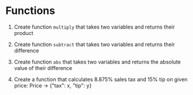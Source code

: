 # Functions

1. Create function `multiply` that takes two variables and returns their product

2. Create function `subtract` that takes two variables and returns their difference

3. Create function `abs` that takes two variables and returns the absolute value of their difference

4. Create a function that calculates 8.875% sales tax and 15% tip on given price:
   Price -> {"tax": x, "tip": y}
